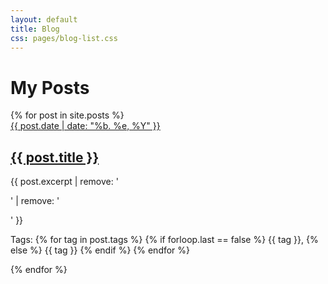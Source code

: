 ```yaml
---
layout: default
title: Blog
css: pages/blog-list.css
---
```

<div class="blog-wrapper col-md-8 col-md-offset-2">
  <h1 id="blog-title">My Posts</h1>
  {% for post in site.posts %}
  <div class="blog-list">
    <a href="{{ post.url }}">
      <span class="date-holder">{{ post.date | date: "%b. %e, %Y" }}</span>
    </a>
    <div class="caption">
      <a href="{{ post.url }}"><h2>{{ post.title }}</h2></a>
      <p> {{ post.excerpt | remove: '<p>' | remove: '</p>' }} </p>
      <p>Tags: 
      {% for tag in post.tags %}
        {% if forloop.last == false %}
      	  {{ tag }},
        {% else %} 
          {{ tag }} 
        {% endif %}
      {% endfor %}
      </p>
    </div>
  </div>
  {% endfor %}
</div>